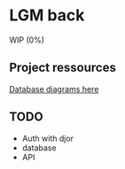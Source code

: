 # LGM back

WIP (0%)

## Project ressources

[Database diagrams here](https://app.diagrams.net/?src=about#G1NSn1zQo5ATvEJZsK4XpHUoqYIAibAma6)


## TODO

- Auth with djor
- database
- API
